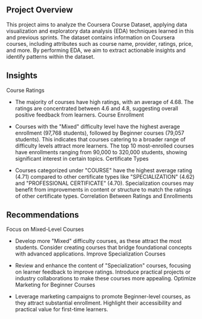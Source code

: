 ##  Project Overview 

This project aims to analyze the Coursera Course Dataset, applying data visualization and exploratory data analysis (EDA) techniques learned in this and previous sprints. The dataset contains information on Coursera courses, including attributes such as course name, provider, ratings, price, and more. By performing EDA, we aim to extract actionable insights and identify patterns within the dataset.
## Insights
Course Ratings

- The majority of courses have high ratings, with an average of 4.68. The ratings are concentrated between 4.6 and 4.8, suggesting overall positive feedback from learners.
Course Enrollment

- Courses with the "Mixed" difficulty level have the highest average enrollment (97,768 students), followed by Beginner courses (79,057 students). This indicates that courses catering to a broader range of difficulty levels attract more learners.
The top 10 most-enrolled courses have enrollments ranging from 90,000 to 320,000 students, showing significant interest in certain topics.
Certificate Types

- Courses categorized under "COURSE" have the highest average rating (4.71) compared to other certificate types like "SPECIALIZATION" (4.62) and "PROFESSIONAL CERTIFICATE" (4.70).
Specialization courses may benefit from improvements in content or structure to match the ratings of other certificate types.
Correlation Between Ratings and Enrollments

## Recommendations
Focus on Mixed-Level Courses

- Develop more "Mixed" difficulty courses, as these attract the most students. Consider creating courses that bridge foundational concepts with advanced applications.
Improve Specialization Courses

- Review and enhance the content of "Specialization" courses, focusing on learner feedback to improve ratings. Introduce practical projects or industry collaborations to make these courses more appealing.
Optimize Marketing for Beginner Courses

- Leverage marketing campaigns to promote Beginner-level courses, as they attract substantial enrollment. Highlight their accessibility and practical value for first-time learners.
